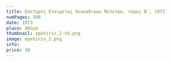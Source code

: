 ```yaml
---
title: Επετηρίς Εταιρείας Λευκαδικών Μελετών, τόμος Β΄, 1972
numPages: 398
date: 1973
place: Αθήνα
thumbnail: epetiris_2-th.png
image: epetiris_2.png
info: 
price: 30
---
```

